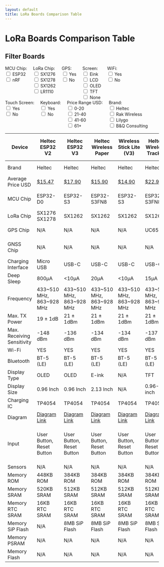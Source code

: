 ```yaml
---
layout: default
title: LoRa Boards Comparison Table
---
```


# LoRa Boards Comparison Table

## Filter Boards

<div style="display: flex; flex-wrap: wrap;">
  <div style="margin-right: 20px;">
    <label>MCU Chip:</label>
    <div>
      <input type="checkbox" class="mcuFilter" value="ESP32"> ESP32<br>
      <input type="checkbox" class="mcuFilter" value="nRF"> nRF<br>
    </div>
  </div>
  <div style="margin-right: 20px;">
    <label>LoRa Chip:</label>
    <div>
      <input type="checkbox" class="loraFilter" value="SX1276"> SX1276<br>
      <input type="checkbox" class="loraFilter" value="SX1278"> SX1278<br>      
      <input type="checkbox" class="loraFilter" value="SX1262"> SX1262<br>
      <input type="checkbox" class="loraFilter" value="LR1110"> LR1110<br>
    </div>
  </div>
  <div style="margin-right: 20px;">
    <label>GPS:</label>
    <div>
      <input type="checkbox" class="gpsFilter" value="Yes"> Yes<br>
      <input type="checkbox" class="gpsFilter" value="No"> No<br>
    </div>
  </div>
  <div style="margin-right: 20px;">
    <label>Screen:</label>
    <div>
      <input type="checkbox" class="screenFilter" value="Eink"> Eink<br>
      <input type="checkbox" class="screenFilter" value="LCD"> LCD<br>      
      <input type="checkbox" class="screenFilter" value="OLED"> OLED<br>      
      <input type="checkbox" class="screenFilter" value="TFT"> TFT<br>
      <input type="checkbox" class="screenFilter" value="None"> None<br>
    </div>
  </div>
  <div style="margin-right: 20px;">
    <label>WiFi:</label>
    <div>
      <input type="checkbox" class="wifiFilter" value="Yes"> Yes<br>
      <input type="checkbox" class="wifiFilter" value="No"> No<br>
    </div>
  </div>
  <div style="margin-right: 20px;">
    <label>Touch Screen:</label>
    <div>
      <input type="checkbox" class="touchFilter" value="Yes"> Yes<br>
      <input type="checkbox" class="touchFilter" value="No"> No<br>
    </div>
  </div>
  <div style="margin-right: 20px;">
    <label>Keyboard:</label>
    <div>
      <input type="checkbox" class="keyboardFilter" value="Yes"> Yes<br>
      <input type="checkbox" class="keyboardFilter" value="No"> No<br>
    </div>
  </div>
  <div style="margin-right: 20px;">
    <label>Price Range USD:</label>
    <div>
      <input type="checkbox" class="priceFilter" value="0-20"> 0-20<br>
      <input type="checkbox" class="priceFilter" value="21-40"> 21-40<br>
      <input type="checkbox" class="priceFilter" value="41-60"> 41-60<br>
      <input type="checkbox" class="priceFilter" value="61+"> 61+<br>
    </div>
  </div>
  <div style="margin-right: 20px;">
    <label>Brand:</label>
    <div>
      <input type="checkbox" class="brandFilter" value="Heltec"> Heltec<br>
      <input type="checkbox" class="brandFilter" value="Rack Wireless"> Rak Wireless<br>
      <input type="checkbox" class="brandFilter" value="Lilygo"> Lilygo<br>
      <input type="checkbox" class="brandFilter" value="B&Q Consulting"> B&Q Consulting<br>
    </div>
  </div>
</div>

<div style="overflow-x: auto;">
  <table id="comparisonTable">
    <thead>
      <tr>
        <th>Device</th>
        <th data-mcu="ESP32" data-lora="SX1276" data-gps="No" data-screen="OLED" data-wifi="Yes" data-touch="No" data-keyboard="No" data-price="15.47" data-brand="Heltec">Heltec ESP32 V2</th>
        <th data-mcu="ESP32" data-lora="SX1262" data-gps="No" data-screen="OLED" data-wifi="Yes" data-touch="No" data-keyboard="No" data-price="17.90" data-brand="Heltec">Heltec ESP32 V3</th>
        <th data-mcu="ESP32" data-lora="SX1262" data-gps="No" data-screen="Eink" data-wifi="Yes" data-touch="No" data-keyboard="No" data-price="15.90" data-brand="Heltec">Heltec Wireless Paper</th>
        <th data-mcu="ESP32" data-lora="SX1262" data-gps="No" data-screen="None" data-wifi="Yes" data-touch="No" data-keyboard="No" data-price="14.90" data-brand="Heltec">Wireless Stick Lite (V3)</th>
        <th data-mcu="ESP32" data-lora="SX1262" data-gps="Yes" data-screen="TFT" data-wifi="Yes" data-touch="No" data-keyboard="No" data-price="22.90" data-brand="Heltec">Heltec Wireless Tracker</th>
        <th data-mcu="ESP32" data-lora="SX1262" data-gps="Yes" data-screen="None" data-wifi="Yes" data-touch="No" data-keyboard="No" data-price="25.99" data-brand="Heltec">Heltec Capsule Sensor V3</th>
        <th data-mcu="ESP32" data-lora="SX1262" data-gps="No" data-screen="Eink" data-wifi="Yes" data-touch="No" data-keyboard="No" data-price="19.90" data-brand="Heltec">Heltec Vision Master E213</th>
        <th data-mcu="ESP32" data-lora="SX1262" data-gps="No" data-screen="Eink" data-wifi="Yes" data-touch="No" data-keyboard="No" data-price="20.90" data-brand="Heltec">Heltec Vision Master E290</th>
        <th data-mcu="nRF" data-lora="SX1262" data-gps="No" data-screen="None" data-wifi="No" data-touch="No" data-keyboard="No" data-price="36.97" data-brand="Rack Wireless">WisBlock Start Kit RAK4631</th>
        <th data-mcu="ESP32" data-lora="SX1262" data-gps="No" data-screen="LCD" data-wifi="Yes" data-touch="Yes" data-keyboard="Yes" data-price="52.66" data-brand="Lilygo">T-Deck</th>
        <th data-mcu="nRF" data-lora="SX1262" data-gps="Yes" data-screen="Eink" data-wifi="No" data-touch="No" data-keyboard="No" data-price="54.41" data-brand="Lilygo">T-Echo</th>
        <th data-mcu="ESP32" data-lora="SX1276" data-gps="Yes" data-screen="OLED" data-wifi="Yes" data-touch="No" data-keyboard="No" data-price="32.80" data-brand="Lilygo">T-Beam</th>
        <th data-mcu="ESP32" data-lora="SX1262" data-gps="Yes" data-screen="OLED" data-wifi="Yes" data-touch="No" data-keyboard="No" data-price="44.17" data-brand="Lilygo">T-Beam Supreme</th>
        <th data-mcu="ESP32" data-lora="SX1262" data-gps="No" data-screen="OLED" data-wifi="Yes" data-touch="No" data-keyboard="No" data-price="17.58" data-brand="Lilygo">T3-S3</th>
        <th data-mcu="ESP32" data-lora="SX1262" data-gps="No" data-screen="OLED" data-wifi="Yes" data-touch="No" data-keyboard="No" data-price="109.00" data-brand="B&Q Consulting">Station G2</th>
        <th data-mcu="nRF" data-lora="SX1262" data-gps="Yes" data-screen="OLED" data-wifi="No" data-touch="No" data-keyboard="No" data-price="86.00" data-brand="B&Q Consulting">Nano G2 Ultra</th>
        <th data-mcu="nRF" data-lora="LR1110" data-gps="Yes" data-screen="None" data-wifi="No" data-touch="No" data-keyboard="No" data-price="35.91" data-brand="Seeed Studio">SenseCAP Card Tracker T1000-E</th>                
      </tr>
    </thead>
    <tbody>
      <tr>
        <td>Brand</td>
        <td>Heltec</td><!--Heltec V2-->
        <td>Heltec</td><!--Heltec V3-->
        <td>Heltec</td><!--Wireless Paper-->
        <td>Heltec</td><!--Wireless Stick Lite-->
        <td>Heltec</td><!--Wireless Tracker-->
        <td>Heltec</td><!--Capsule Sensor V3-->
        <td>Heltec</td><!--Vision Master E213-->
        <td>Heltec</td><!--Vision Master E290-->
        <td>Rak Wireless</td><!--RAKRAK19007-->
        <td>Lilygo</td><!--T-Deck-->
        <td>Lilygo</td><!--T-Echo-->
        <td>Lilygo</td><!--T-Beam-->
        <td>Lilygo</td><!--T-Beam-Supreme-->
        <td>Lilygo</td><!--T3-S3-->
        <td>B&Q Consulting</td><!--Station G2-->
        <td>B&Q Consulting</td><!--Nano G2 Ultra-->
        <td>Seeed Studio</td><!--Tracker T1000-E-->
      </tr>
      <tr>
        <td>Average Price USD</td>
        <td><a href="https://www.aliexpress.com/i/2251832758749430.html?gatewayAdapt=4itemAdapt" target="_blank" rel="noopener noreferrer">$15.47</a></td><!--Heltec V2-->
        <td><a href="https://heltec.org/project/wifi-lora-32-v3/" target="_blank" rel="noopener noreferrer">$17.90</a></td><!--Heltec V3-->
        <td><a href="https://heltec.org/project/wireless-paper/" target="_blank" rel="noopener noreferrer">$15.90</a></td><!--Wireless Paper-->
        <td><a href="https://heltec.org/project/wireless-stick-lite-v2/" target="_blank" rel="noopener noreferrer">$14.90</a></td><!--Wireless Stick Lite-->
        <td><a href="https://heltec.org/project/wireless-tracker/" target="_blank" rel="noopener noreferrer">$22.90</a></td><!--Wireless Tracker-->
        <td><a href="https://heltec.org/project/heltec-capsule-sensor-v3/" target="_blank" rel="noopener noreferrer">$25.99</a></td><!--Capsule Sensor V3-->
        <td><a href="https://heltec.org/project/vision-master-e213/" target="_blank" rel="noopener noreferrer">$19.90</a></td><!--Vision Master E213-->
        <td><a href="https://heltec.org/project/vision-master-e290/" target="_blank" rel="noopener noreferrer">$20.90</a></td><!--Vision Master E290-->
        <td><a href="https://store.rakwireless.com/products/wisblock-meshtastic-starter-kit?variant=43884035113158" target="_blank" rel="noopener noreferrer">$27.99</a></td><!--RAKRAK19007-->
        <td><a href="https://www.lilygo.cc/products/t-deck" target="_blank" rel="noopener noreferrer">$52.13</a></td><!--T-Deck-->
        <td><a href="https://www.lilygo.cc/products/t-echo" target="_blank" rel="noopener noreferrer">$54.41</a></td><!--T-Echo-->
        <td><a href="https://www.lilygo.cc/products/t-beam-v1-1-esp32-lora-module" target="_blank" rel="noopener noreferrer">$32.80</a></td><!--T-Beam-->
        <td><a href="https://www.lilygo.cc/products/t-beamsupreme-m" target="_blank" rel="noopener noreferrer">$44.17/ $70.17</a></td><!--T-Beam-Supreme-->
        <td><a href="https://www.lilygo.cc/products/t3s3-v1-0" target="_blank" rel="noopener noreferrer">$17.58</a></td><!--T3-S3-->
        <td><a href="https://shop.uniteng.com/product/meshtastic-mesh-device-station-edition/" target="_blank" rel="noopener noreferrer">$109.00</a></td><!--Station G2-->
        <td><a href="https://shop.uniteng.com/product/meshtastic-mesh-device-nano-g2-ultra/" target="_blank" rel="noopener noreferrer">$86.00</a></td><!--Nano G2 Ultra-->
        <td><a href="https://www.seeedstudio.com/SenseCAP-Card-Tracker-T1000-E-for-Meshtastic-p-5913.html" target="_blank" rel="noopener noreferrer">$35.91</a></td><!--Tracker T1000-E-->
      </tr>
      <tr>
        <td>MCU Chip</td>
        <td>ESP32-D0</td><!--Heltec V2-->
        <td>ESP32-S3</td><!--Heltec V3-->
        <td>ESP32-S3FN8</td><!--Wireless Paper-->
        <td>ESP32-S3</td><!--Wireless Stick Lite-->
        <td>ESP32-S3FN8</td><!--Wireless Tracker-->
        <td>ESP32-S3FN8</td><!--Capsule Sensor V3-->
        <td>ESP32-S3R8</td><!--Vision Master E213-->
        <td>ESP32-S3R8</td><!--Vision Master E290-->
        <td>NRF52840</td><!--RAKRAK19007-->
        <td>ESP32-S3</td><!--T-Deck-->
        <td>NRF52840</td><!--T-Echo-->
        <td>ESP32-D0WDQ6-V3</td><!--T-Beam-->        
        <td>ESP32-S3FN8</td><!--T-Beam Supreme-->
        <td>ESP32-S3FH4R2</td><!--T3-S3-->  
        <td>ESP32-S3</td><!--Station G2-->
        <td>NRF52840</td><!--Nano G2 Ultra-->
        <td></td><!--Tracker T1000-E-->
      </tr>
      <tr>
        <td>LoRa Chip</td>
        <td>SX1276 SX1278</td><!--Heltec V2-->
        <td>SX1262</td><!--Heltec V3-->
        <td>SX1262</td><!--Wireless Paper-->
        <td>SX1262</td><!--Wireless Stick Lite-->
        <td>SX1262</td><!--Wireless Tracker-->
        <td>SX1262</td><!--Capsule Sensor V3-->
        <td>SX1262</td><!--Vision Master E213-->
        <td>SX1262</td><!--Vision Master E290-->
        <td>SX1262</td><!--RAKRAK19007-->
        <td>SX1262</td><!--T-Deck-->
        <td>SX1262</td><!--T-Echo-->
        <td>SX1276 SX1278</td><!--T-Beam-->
        <td>SX1262</td><!--T-Beam-Supreme-->
        <td>SX1262</td><!--T3-S3-->
        <td>SX1262</td><!--Station G2-->
        <td>SX1262</td><!--Nano G2 Ultra-->
        <td></td><!--Tracker T1000-E-->
      </tr>
      <tr>
        <td>GPS Chip</td>
        <td>N/A</td><!--Heltec V2-->
        <td>N/A</td><!--Heltec V3-->
        <td>N/A</td><!--Wireless Paper-->
        <td>N/A</td><!--Wireless Stick Lite-->
        <td>UC6580</td><!--Wireless Tracker-->
        <td>N/A</td><!--Capsule Sensor V3-->
        <td>N/A</td><!--Vision Master E213-->
        <td>N/A</td><!--Vision Master E290-->
        <td>N/A</td><!--RAKRAK19007-->
        <td>N/A</td><!--T-Deck-->
        <td>N/A</td><!--T-Echo-->
        <td>NEO-6M/M8N</td><!--T-Beam-->
        <td>N/A</td><!--T-Beam-Supreme-->         
        <td>N/A</td><!--T3-S3-->          
        <td>N/A</td><!--Station G2-->
        <td>ATGM336H-5N</td><!--Nano G2 Ultra--> 
        <td></td><!--Tracker T1000-E-->
      </tr>
      <tr>
        <td>GNSS Chip</td>
        <td>N/A</td><!--Heltec V2-->
        <td>N/A</td><!--Heltec V3-->
        <td>N/A</td><!--Wireless Paper-->
        <td>N/A</td><!--Wireless Stick Lite-->
        <td>N/A</td><!--Wireless Tracker-->
        <td>L76k</td><!--Capsule Sensor V3-->
        <td>N/A</td><!--Vision Master E213-->
        <td>N/A</td><!--Vision Master E290-->
        <td>N/A</td><!--RAKRAK19007-->        
        <td>N/A</td><!--T-Deck-->
        <td>L76k</td><!--T-Echo-->
        <td>N/A</td><!--T-Beam-->      
        <td>L76k/ MAX-M10S</td><!--T-Beam-Supreme-->            
        <td>N/A</td><!--T3-S3-->                
        <td>N/A</td><!--Station G2-->
        <td>N/A</td><!--Nano G2 Ultra-->
        <td></td><!--Tracker T1000-E-->
      </tr>
      <tr>
        <td>Charging Interface</td>
        <td>Micro USB</td><!--Heltec V2-->
        <td>USB-C</td><!--Heltec V3-->
        <td>USB-C</td><!--Wireless Paper-->
        <td>USB-C</td><!--Wireless Stick Lite-->
        <td>USB-C</td><!--Wireless Tracker-->
        <td>Wireless Boot</td><!--Capsule Sensor V3-->
        <td>USB-C</td><!--Vision Master E213-->
        <td>USB-C</td><!--Vision Master E290-->
        <td>USB-C</td><!--RAKRAK19007-->        
        <td>USB-C</td><!--T-Deck-->
        <td>USB-C</td><!--T-Echo-->
        <td>Micro USB</td><!--T-Beam-->
        <td>USB-C</td><!--T-Beam-Supreme-->            
        <td>USB-C</td><!--T3-S3-->
        <td>USB-C</td><!--Station G2-->
        <td>USB-C</td><!--Nano G2 Ultra-->
        <td></td><!--Tracker T1000-E-->
      </tr>
      <tr>
        <td>Deep Sleep</td>
        <td>800μA</td><!--Heltec V2-->
        <td>&lt;10μA</td><!--Heltec V3-->
        <td>20μA</td><!--Wireless Paper-->
        <td>&lt;10μA</td><!--Wireless Stick Lite-->
        <td>15μA</td><!--Wireless Tracker-->
        <td>25μA</td><!--Capsule Sensor V3-->
        <td>18μA</td><!--Vision Master E213-->
        <td>20μA</td><!--Vision Master E290-->
        <td>2μA</td><!--RAKRAK19007-->        
        <td>N/A</td><!--T-Deck-->
        <td>0.25 mA</td><!--T-Echo-->
        <td>?</td><!--T-Beam-->
        <td>?</td><!--T-Beam-Supreme-->            
        <td>?</td><!--T3-S3-->   
        <td>?</td><!--Station G2-->
        <td>?</td><!--Nano G2 Ultra-->
        <td></td><!--Tracker T1000-E-->
      </tr>
      <tr>
        <td>Frequency</td>
        <td>433~510 MHz, 863~928 MHz</td><!--Heltec V2-->
        <td>433~510 MHz, 863~928 MHz</td><!--Heltec V3-->
        <td>433~510 MHz, 863~928 MHz</td><!--Wireless Paper-->
        <td>433~510 MHz, 863~928 MHz</td><!--Wireless Stick Lite-->
        <td>433~510 MHz, 863~928 MHz</td><!--Wireless Tracker-->
        <td>433~510 MHz, 863~928 MHz</td><!--Capsule Sensor V3-->
        <td>433~510 MHz, 863~928 MHz</td><!--Vision Master E213-->
        <td>433~510 MHz, 863~928 MHz</td><!--Vision Master E290-->
        <td>433~510 MHz, 863~928 MHz</td><!--RAKRAK19007-->        
        <td>433~510 MHz, 863~928 MHz</td><!--T-Deck-->
        <td>433~510 MHz, 863~928 MHz</td><!--T-Echo-->
        <td>433~510 MHz, 863~928 MHz</td><!--T-Beam-->        
        <td>433~510 MHz, 863~928 MHz</td><!--T-Beam-Supreme-->      
        <td>433~510 MHz, 863~928 MHz</td><!--T3-S3-->    
        <td>863~928 MHz</td><!--Station G2-->
        <td>863~928 MHz</td><!--Nano G2 Ultra-->
        <td></td><!--Tracker T1000-E-->
      </tr>
      <tr>
        <td>Max. TX Power</td>
        <td>19 ± 1dB</td><!--Heltec V2-->
        <td>21 ± 1dBm</td><!--Heltec V3-->
        <td>21 ± 1dBm</td><!--Wireless Paper-->
        <td>21 ± 1dBm</td><!--Wireless Stick Lite-->
        <td>21 ± 1dBm</td><!--Wireless Tracker-->
        <td>21 ± 1dBm</td><!--Capsule Sensor V3-->
        <td>21 ± 1dBm</td><!--Vision Master E213-->
        <td>21 ± 1dBm</td><!--Vision Master E290-->
        <td>22 ± 1dBm</td><!--RAKRAK19007-->
        <td>22 ± 1dBm</td><!--T-Deck-->
        <td>22 ± 1dBm</td><!--T-Echo-->
        <td>22 ± 1dBm</td><!--T-Beam-->        
        <td>22 ± 1dBm</td><!--T-Beam-Supreme-->         
        <td>22 ± 1dBm</td><!--T3-S3-->  
        <td>35 ± 1dBm</td><!--Station G2-->
        <td>22 ± 1dBm</td><!--Nano G2 Ultra-->
        <td></td><!--Tracker T1000-E-->
      </tr>
      <tr>
        <td>Max. Receiving Sensitivity</td>
        <td>-148 dBm</td><!--Heltec V2-->
        <td>-136 dBm</td><!--Heltec V3-->
        <td>-134 dBm</td><!--Wireless Paper-->
        <td>-134 dBm</td><!--Wireless Stick Lite-->
        <td>-137 dBm</td><!--Wireless Tracker-->
        <td>-135 dBm</td><!--Capsule Sensor V3-->
        <td>-136 dBm</td><!--Vision Master E213-->
        <td>-136 dBm</td><!--Vision Master E290-->    
        <td>-136 dBm</td><!--RAKRAK19007-->        
        <td>-136 dBm</td><!--T-Deck-->
        <td>-136 dBm</td><!--T-Echo-->     
        <td>-148 dBm</td><!--T-Beam-->
        <td>-136 dBm</td><!--T-Beam-Supreme-->            
        <td>-136 dBm</td><!--T3-S3-->   
        <td>?</td><!--Station G2-->
        <td>?</td><!--Nano G2 Ultra-->
        <td></td><!--Tracker T1000-E-->
      </tr>
      <tr>
        <td>Wi-Fi</td>
        <td>YES</td><!--Heltec V2-->
        <td>YES</td><!--Heltec V3-->
        <td>YES</td><!--Wireless Paper-->
        <td>YES</td><!--Wireless Stick Lite-->
        <td>YES</td><!--Wireless Tracker-->
        <td>YES</td><!--Capsule Sensor V3-->
        <td>YES</td><!--Vision Master E213-->
        <td>YES</td><!--Vision Master E290-->
        <td>NO</td><!--RAKRAK19007-->        
        <td>YES</td><!--T-Deck-->
        <td>NO</td><!--T-Echo-->
        <td>YES</td><!--T-Beam-->   
        <td>YES</td><!--T-Beam-Supreme-->            
        <td>YES</td><!--T3-S3-->   
        <td>YES</td><!--Station G2-->
        <td>NO</td><!--Nano G2 Ultra-->
        <td></td><!--Tracker T1000-E-->
      </tr>
      <tr>
        <td>Bluetooth</td>
        <td>BT-5 (LE)</td><!--Heltec V2-->
        <td>BT-5 (LE)</td><!--Heltec V3-->
        <td>BT-5 (LE)</td><!--Wireless Paper-->
        <td>BT-5 (LE)</td><!--Wireless Stick Lite-->
        <td>BT-5 (LE)</td><!--Wireless Tracker-->
        <td>BT-5 (LE)</td><!--Capsule Sensor V3-->
        <td>BT-5 (LE)</td><!--Vision Master E213-->
        <td>BT-5 (LE)</td><!--Vision Master E290-->
        <td>BT-5 (LE)</td><!--RAKRAK19007-->        
        <td>BT-5 (LE)</td><!--T-Deck-->
        <td>BT-5 (LE)</td><!--T-Echo-->
        <td>BT-4.2 (LE)</td><!--T-Beam-->        
        <td>BT-5 (LE)</td><!--T-Beam-Supreme-->            
        <td>BT-5 (LE)</td><!--T3-S3-->   
        <td>BT-5 (LE)</td><!--Station G2-->
        <td>BT-5.4 (LE)</td><!--Nano G2 Ultra-->
        <td></td><!--Tracker T1000-E-->
      </tr>
      <tr>
        <td>Display Type</td>
        <td>OLED</td><!--Heltec V2-->
        <td>OLED</td><!--Heltec V3-->
        <td>E-ink</td><!--Wireless Paper-->
        <td>N/A</td><!--Wireless Stick Lite-->
        <td>TFT</td><!--Wireless Tracker-->
        <td>N/A</td><!--Capsule Sensor V3-->
        <td>E-ink</td><!--Vision Master E213-->
        <td>E-ink</td><!--Vision Master E290-->
        <td>N/A</td><!--RAKRAK19007-->      
        <td>LCD</td><!--T-Deck-->
        <td>E-ink</td><!--T-Echo-->
        <td>OLED</td><!--T-Beam--> 
        <td>OLED</td><!--T-Beam-Supreme-->            
        <td>OLED</td><!--T3-S3-->       
        <td>OLED</td><!--Station G2-->
        <td>OLED</td><!--Nano G2 Ultra-->
        <td></td><!--Tracker T1000-E-->
      </tr>
      <tr>
        <td>Display Size</td>
        <td>0.96 Inch</td><!--Heltec V2-->
        <td>0.96 Inch</td><!--Heltec V3-->
        <td>2.13 Inch</td><!--Wireless Paper-->
        <td>N/A</td><!--Wireless Stick Lite-->
        <td>0.96-inch</td><!--Wireless Tracker-->
        <td>N/A</td><!--Capsule Sensor V3-->
        <td>2.13 Inch</td><!--Vision Master E213-->
        <td>2.9 Inch</td><!--Vision Master E290-->
        <td>N/A</td><!--RAKRAK19007-->        
        <td>2.8 Inch</td><!--T-Deck-->
        <td>1.54 Inch</td><!--T-Echo-->
        <td>0.96 Inch</td><!--T-Beam-->      
        <td>1.3 Inch</td><!--T-Beam-Supreme-->            
        <td>0.96 Inch</td><!--T3-S3-->        
        <td>1.3 Inch</td><!--Station G2-->
        <td>1.3 Inch</td><!--Nano G2 Ultra-->
        <td></td><!--Tracker T1000-E-->
      </tr>
      <tr>
        <td>Charging IC</td>
        <td>TP4054</td><!--Heltec V2-->
        <td>TP4054</td><!--Heltec V3-->
        <td>TP4054</td><!--Wireless Paper-->
        <td>TP4054</td><!--Wireless Stick Lite-->
        <td>TP4054</td><!--Wireless Tracker-->
        <td>TP4054</td><!--Capsule Sensor V3-->
        <td>TP4054</td><!--Vision Master E213-->
        <td>TP4054</td><!--Vision Master E290-->
        <td>TP4054</td><!--RAKRAK19007-->        
        <td>TP4054</td><!--T-Deck-->
        <td>TP4054</td><!--T-Echo-->
        <td>AXP192</td><!--T-Beam-->            
        <td>AXP2101</td><!--T-Beam-Supreme-->            
        <td>TP4054</td><!--T3-S3-->
        <td></td><!--Station G2-->
        <td></td><!--Nano G2 Ultra-->
        <td></td><!--Tracker T1000-E-->
      </tr>
      <tr>
        <td>Diagram</td>
        <td><a href="https://resource.heltec.cn/download/WiFi_LoRa_32/V2.1/WIFI_LoRa_32_V2.1(868-915).PDF">Diagram Link</a></td><!--Heltec V2-->
        <td><a href="https://resource.heltec.cn/download/WiFi_LoRa_32_V3/HTIT-WB32LA(F)_V3.1_Schematic_Diagram.pdf">Diagram Link</a></td><!--Heltec V3-->
        <td><a href="https://resource.heltec.cn/download/Wireless_Paper/Wireless_Paper_V0.4_Schematic_Diagram.pdf">Diagram Link</a></td><!--Wireless Paper-->
        <td><a href="https://resource.heltec.cn/download/Wireless_Stick_Lite_V3/HTIT-WSL_V3_Schematic_Diagram.pdf">Diagram Link</a></td><!--Wireless Stick Lite-->
        <td><a href="https://resource.heltec.cn/download/Wireless_Tracker/Wireless_Tacker1.1/HTIT-Tracker_V0.5.pdf">Diagram Link</a></td><!--Wireless Tracker-->
        <td><a href="https://resource.heltec.cn/download/Heltec%20Capsule%20Sensor%20V3/Capsule_Main_Esp32_Schematic_Diagram.pdf">Diagram Link</a></td><!--Capsule Sensor V3-->
        <td><a href="https://resource.heltec.cn/download/HT-VME213/HT-VME213%20Schematic%20Diagram.pdf">Diagram Link</a></td><!--Vision Master E213-->
        <td><a href="https://resource.heltec.cn/download/HT-VME290/HT-VME290%20Schematic_Diagram.pdf">Diagram Link</a></td><!--Vision Master E290-->     
        <td><a href="https://docs.rakwireless.com/Product-Categories/WisBlock/RAK4631/Datasheet/#hardware">Diagram Link</a></td><!--RAKRAK19007-->        
        <td><a href="https://github.com/Xinyuan-LilyGO/T-Deck/blob/master/schematic/schematic.pdf">Diagram Link</a></td><!--T-Deck-->
        <td><a href="https://github.com/Xinyuan-LilyGO/T-Echo/blob/main/T-Echo_Schematic.pdf">Diagram Link</a></td><!--T-Echo-->
        <td><a href="https://github.com/Xinyuan-LilyGO/LilyGo-LoRa-Series/blob/master/schematic/LilyGo_TBeam_V1.2.pdf">Diagram Link</a></td><!--T-Beam-->         
        <td><a href="https://github.com/Xinyuan-LilyGO/LilyGo-LoRa-Series/blob/master/schematic/LilyGo_T-BeamS3Supreme.pdf">Diagram Link</a></td><!--T-Beam-Supreme-->         
        <td><a href="https://github.com/Xinyuan-LilyGO/LilyGo-LoRa-Series/blob/master/schematic/T3_S3_V1.2.pdf">Diagram Link</a></td><!--T3-S3-->         
        <td><a href="https://wiki.uniteng.com/en/meshtastic/station-g2">Diagram Link</a></td><!--Station G2-->
        <td><a href="https://wiki.uniteng.com/meshtastic/nano-g2-ultra">Diagram Link</a></td><!--Nano G2 Ultra-->
        <td></td><!--Tracker T1000-E-->
      </tr>
      <tr>
        <td>Input</td>
        <td>User Button, Reset Button</td><!--Heltec V2-->
        <td>User Button, Reset Button</td><!--Heltec V3-->
        <td>User Button, Reset Button</td><!--Wireless Paper-->
        <td>User Button, Reset Button</td><!--Wireless Stick Lite-->
        <td>User Button, Reset Button</td><!--Wireless Tracker-->
        <td>User Button, Reset Button</td><!--Capsule Sensor V3-->
        <td>User Button, Reset Button, 3rd Button</td><!--Vision Master E213-->
        <td>User Button, Reset Button, 3rd Button</td><!--Vision Master E290-->
        <td>Reset Button</td><!--RAKRAK19007-->        
        <td>Touch Screen, Keyboard, trackball, Reset Button</td><!--T-Deck-->
        <td>User Button, Reset Button, Touch Button</td><!--T-Echo-->
        <td>User Button, Reset Button, Power Button</td><!--T-Beam-->        
        <td>User Button, Reset Button, Power Button</td><!--T-Beam-Supreme-->            
        <td>User Button, Reset Button</td><!--T3-S3-->   
        <td>User Button, Reset Button, Boot Button</td><!--Station G2-->
        <td>4 Buttons</td><!--Nano G2 Ultra-->
        <td></td><!--Tracker T1000-E-->
      </tr>       
      <tr>
        <td>Sensors</td>
        <td>N/A</td><!--Heltec V2-->
        <td>N/A</td><!--Heltec V3-->
        <td>N/A</td><!--Wireless Paper-->
        <td>N/A</td><!--Wireless Stick Lite-->
        <td>N/A</td><!--Wireless Tracker-->
        <td>N/A</td><!--Capsule Sensor V3-->
        <td>N/A</td><!--Vision Master E213-->
        <td>N/A</td><!--Vision Master E290-->         
        <td>N/A</td><!--RAKRAK19007-->
        <td>N/A</td><!--T-Deck-->      
        <td>N/A</td><!--T-Echo-->
        <td>N/A</td><!--T-Beam-->        
        <td>N/A</td><!--T-Beam-Supreme-->            
        <td>N/A</td><!--T3-S3-->                  
        <td>N/A</td><!--Station G2-->
        <td>N/A</td><!--Nano G2 Ultra-->
        <td></td><!--Tracker T1000-E-->
      </tr>
      <tr>
        <td>Memory ROM</td>
        <td>448KB ROM</td><!--Heltec V2-->
        <td>384KB ROM</td><!--Heltec V3-->
        <td>384KB ROM</td><!--Wireless Paper-->
        <td>384KB ROM</td><!--Wireless Stick Lite-->
        <td>384KB ROM</td><!--Wireless Tracker-->
        <td>384KB ROM</td><!--Capsule Sensor V3-->
        <td>384KB ROM</td><!--Vision Master E213-->
        <td>384KB ROM</td><!--Vision Master E290-->         
        <td>?</td><!--RAKRAK19007-->
        <td>384KB ROM</td><!--T-Deck-->      
        <td>?</td><!--T-Echo-->
        <td>384KB ROM</td><!--T-Beam-->        
        <td>384KB ROM</td><!--T-Beam-Supreme-->            
        <td>384KB ROM</td><!--T3-S3-->            
        <td>384KB ROM</td><!--Station G2-->
        <td>?</td><!--Nano G2 Ultra-->
        <td></td><!--Tracker T1000-E-->
      </tr>
      <tr>
        <td>Memory SRAM</td>
        <td>520KB SRAM</td><!--Heltec V2-->
        <td>512KB SRAM</td><!--Heltec V3-->
        <td>512KB SRAM</td><!--Wireless Paper-->
        <td>512KB SRAM</td><!--Wireless Stick Lite-->
        <td>512KB SRAM</td><!--Wireless Tracker-->
        <td>512KB SRAM</td><!--Capsule Sensor V3-->
        <td>512KB SRAM</td><!--Vision Master E213-->
        <td>512KB SRAM</td><!--Vision Master E290-->         
        <td>?</td><!--RAKRAK19007-->
        <td>512KB SRAM</td><!--T-Deck-->      
        <td>?</td><!--T-Echo-->
        <td>512KB SRAM</td><!--T-Beam-->        
        <td>512KB SRAM</td><!--T-Beam-Supreme-->            
        <td>512KB SRAM</td><!--T3-S3-->         
        <td>512KB SRAM</td><!--Station G2-->
        <td>?</td><!--Nano G2 Ultra-->
        <td></td><!--Tracker T1000-E-->
      </tr>      
      <tr>
        <td>Memory RTC SRAM</td>
        <td>16KB RTC SRAM</td><!--Heltec V2-->
        <td>16KB RTC SRAM</td><!--Heltec V3-->
        <td>16KB RTC SRAM</td><!--Wireless Paper-->
        <td>16KB RTC SRAM</td><!--Wireless Stick Lite-->
        <td>16KB RTC SRAM</td><!--Wireless Tracker-->
        <td>16KB RTC SRAM</td><!--Capsule Sensor V3-->
        <td>16KB RTC SRAM</td><!--Vision Master E213-->
        <td>16KB RTC SRAM</td><!--Vision Master E290-->         
        <td>?</td><!--RAKRAK19007-->
        <td>16KB RTC SRAM</td><!--T-Deck-->
        <td>?</td><!--T-Echo-->
        <td>16KB RTC SRAM</td><!--T-Beam-->
        <td>16KB RTC SRAM</td><!--T-Beam-Supreme-->
        <td>16KB RTC SRAM</td><!--T3-S3-->
        <td>16KB RTC SRAM</td><!--Station G2-->
        <td>?</td><!--Nano G2 Ultra-->
        <td></td><!--Tracker T1000-E-->
      </tr>      
      <tr>
        <td>Memory SiP Flash</td>
        <td>N/A</td><!--Heltec V2-->
        <td>8MB SiP Flash</td><!--Heltec V3-->
        <td>8MB SiP Flash</td><!--Wireless Paper-->
        <td>8MB SiP Flash</td><!--Wireless Stick Lite-->
        <td>8MB SiP Flash</td><!--Wireless Tracker-->
        <td>8MB SiP Flash</td><!--Capsule Sensor V3-->
        <td>8MB SiP Flash</td><!--Vision Master E213-->
        <td>8MB SiP Flash</td><!--Vision Master E290-->         
        <td>?</td><!--RAKRAK19007-->
        <td>N/A</td><!--T-Deck-->      
        <td>?</td><!--T-Echo-->
        <td></td><!--T-Beam-->        
        <td></td><!--T-Beam-Supreme-->            
        <td></td><!--T3-S3-->          
        <td>8MB SiP Flash</td><!--Station G2-->
        <td>16MB SiP Flash</td><!--Nano G2 Ultra-->
        <td></td><!--Tracker T1000-E-->
      </tr>     
      <tr>
        <td>Memory PSRAM</td>
        <td>N/A</td><!--Heltec V2-->
        <td>N/A</td><!--Heltec V3-->
        <td>N/A</td><!--Wireless Paper-->
        <td>N/A</td><!--Wireless Stick Lite-->
        <td>N/A</td><!--Wireless Tracker-->
        <td>N/A</td><!--Capsule Sensor V3-->
        <td>8MB PSRAM</td><!--Vision Master E213-->
        <td>8MB PSRAM</td><!--Vision Master E290-->         
        <td>N/A</td><!--RAKRAK19007-->
        <td>8MB PSRAM</td><!--T-Deck-->      
        <td>N/A</td><!--T-Echo-->
        <td>8MB PSRAM</td><!--T-Beam-->        
        <td>8MB PSRAM</td><!--T-Beam-Supreme-->            
        <td>8MB PSRAM</td><!--T3-S3-->
        <td>8MB PSRAM</td><!--Station G2-->
        <td>?</td><!--Nano G2 Ultra-->
        <td></td><!--Tracker T1000-E-->
      </tr>           
      <tr>
        <td>Memory Flash</td>
        <td>N/A</td><!--Heltec V2-->
        <td>N/A</td><!--Heltec V3-->
        <td>N/A</td><!--Wireless Paper-->
        <td>N/A</td><!--Wireless Stick Lite-->
        <td>N/A</td><!--Wireless Tracker-->
        <td>N/A</td><!--Capsule Sensor V3-->
        <td>16MB Flash</td><!--Vision Master E213-->
        <td>16MB Flash</td><!--Vision Master E290-->         
        <td>1MB Flash</td><!--RAKRAK19007-->
        <td>16MB Flash</td><!--T-Deck-->      
        <td>1MB Flash</td><!--T-Echo-->
        <td>16MB Flash</td><!--T-Beam-->        
        <td>16MB Flash</td><!--T-Beam-Supreme-->            
        <td>16MB Flash</td><!--T3-S3-->                  
        <td>16MB Flash</td><!--Station G2-->
        <td>?</td><!--Nano G2 Ultra-->
        <td></td><!--Tracker T1000-E-->
      </tr>                       
    </tbody>
  </table>
</div>

<script>
document.querySelectorAll('.mcuFilter, .loraFilter, .gpsFilter, .screenFilter, .wifiFilter, .touchFilter, .keyboardFilter, .priceFilter, .brandFilter').forEach(filter => {
  filter.addEventListener('change', filterTable);
});

function filterTable() {
  const mcuFilters = Array.from(document.querySelectorAll('.mcuFilter:checked')).map(cb => cb.value);
  const loraFilters = Array.from(document.querySelectorAll('.loraFilter:checked')).map(cb => cb.value);
  const gpsFilters = Array.from(document.querySelectorAll('.gpsFilter:checked')).map(cb => cb.value);
  const screenFilters = Array.from(document.querySelectorAll('.screenFilter:checked')).map(cb => cb.value);
  const wifiFilters = Array.from(document.querySelectorAll('.wifiFilter:checked')).map(cb => cb.value);
  const touchFilters = Array.from(document.querySelectorAll('.touchFilter:checked')).map(cb => cb.value);
  const keyboardFilters = Array.from(document.querySelectorAll('.keyboardFilter:checked')).map(cb => cb.value);
  const priceFilters = Array.from(document.querySelectorAll('.priceFilter:checked')).map(cb => cb.value);
  const brandFilters = Array.from(document.querySelectorAll('.brandFilter:checked')).map(cb => cb.value);

  const columns = document.querySelectorAll('#comparisonTable thead th');
  const rows = document.querySelectorAll('#comparisonTable tbody tr');

  function getPriceRange(price) {
    if (price <= 20) return '0-20';
    if (price <= 40) return '21-40';
    if (price <= 60) return '41-60';
    return '61+';
  }

  function shouldDisplayColumn(column) {
    const mcu = column.getAttribute('data-mcu');
    const lora = column.getAttribute('data-lora');
    const gps = column.getAttribute('data-gps');
    const screen = column.getAttribute('data-screen');
    const wifi = column.getAttribute('data-wifi');
    const touch = column.getAttribute('data-touch');
    const keyboard = column.getAttribute('data-keyboard');
    const price = parseFloat(column.getAttribute('data-price'));
    const brand = column.getAttribute('data-brand');

    const mcuMatch = mcuFilters.length === 0 || mcuFilters.includes(mcu);
    const loraMatch = loraFilters.length === 0 || loraFilters.includes(lora);
    const gpsMatch = gpsFilters.length === 0 || gpsFilters.includes(gps);
    const screenMatch = screenFilters.length === 0 || screenFilters.includes(screen);
    const wifiMatch = wifiFilters.length === 0 || wifiFilters.includes(wifi);
    const touchMatch = touchFilters.length === 0 || touchFilters.includes(touch);
    const keyboardMatch = keyboardFilters.length === 0 || keyboardFilters.includes(keyboard);
    const priceMatch = priceFilters.length === 0 || priceFilters.includes(getPriceRange(price));
    const brandMatch = brandFilters.length === 0 || brandFilters.includes(brand);

    return mcuMatch && loraMatch && gpsMatch && screenMatch && wifiMatch && touchMatch && keyboardMatch && priceMatch && brandMatch;
  }

  columns.forEach(column => {
    if (column.cellIndex === 0) return;
    const display = shouldDisplayColumn(column) ? '' : 'none';
    column.style.display = display;
    rows.forEach(row => {
      row.children[column.cellIndex].style.display = display;
    });
  });
}
</script>
